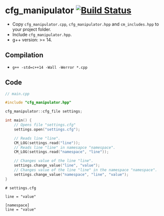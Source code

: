 # cfg_manipulator [![Build Status](https://travis-ci.com/RedBull4/cfg_manipulator.svg?branch=main)](https://travis-ci.com/RedBull4/cfg_manipulator)
* Copy ```cfg_manipulator.cpp```, ```cfg_manipulator.hpp``` and ```cm_includes.hpp``` to your project folder.
* Include ```cfg_manipulator.hpp```.
* g++ version: >= 14.
## Compilation
* ```g++ -std=c++14 -Wall -Werror *.cpp```
## Code
``` cpp
// main.cpp

#include "cfg_manipulator.hpp"

cfg_manipulator::cfg_file settings;

int main() {
    // Opens file "settings.cfg"
    settings.open("settings.cfg");

    // Reads line "line".
    CM_LOG(settings.read("line"));
    // Reads line "line" in namesapce "namespace".
    CM_LOG(settings.read("namespace", "line"));

    // Changes value of the line "line".
    settings.change_value("line", "value");
    // Changes value of the line "line" in the namespace "namespace".
    settings.change_value("namespace", "line", "value");
}
```
```
# settings.cfg

line = "value"

[namespace]
line = "value"
```